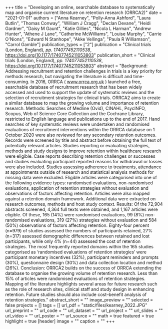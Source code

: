 +++
title = "Developing an online, searchable database to systematically map and organise current literature on retention research (ORRCA2)"
date = "2021-01-01"
authors = ["Anna Kearney", "Polly-Anna Ashford", "Laura Butlin", "Thomas Conway", "William J Cragg", "Declan Devane", "Heidi Gardner", "Daisy M Gaunt", "Katie Gillies", "Nicola L Harman", "Andrew Hunter", "Athene J Lane", "Catherine McWilliams", "Louise Murphy", "Carrie O'Nions", "Edward N Stanhope", "Akke Vellinga", "Paula R Williamson", "Carrol Gamble"]
publication_types = ["2"]
publication = "Clinical trials (London, England), _pp. 174077452110538_, https://doi.org/10.1177/17407745211053803"
publication_short = "Clinical trials (London, England), _pp. 174077452110538_, https://doi.org/10.1177/17407745211053803"
abstract = "Background: Addressing recruitment and retention challenges in trials is a key priority for methods research, but navigating the literature is difficult and time-consuming. In 2016, ORRCA ( www.orrca.org.uk ) launched a free, searchable database of recruitment research that has been widely accessed and used to support the update of systematic reviews and the selection of recruitment strategies for clinical trials. ORRCA2 aims to create a similar database to map the growing volume and importance of retention research. Methods: Searches of Medline (Ovid), CINAHL, PsycINFO, Scopus, Web of Science Core Collection and the Cochrane Library, restricted to English language and publications up to the end of 2017. Hand searches of key systematic reviews were undertaken and randomised evaluations of recruitment interventions within the ORRCA database on 1 October 2020 were also reviewed for any secondary retention outcomes. Records were screened by title and abstract before obtaining the full text of potentially relevant articles. Studies reporting or evaluating strategies, methods and study designs to improve retention within healthcare research were eligible. Case reports describing retention challenges or successes and studies evaluating participant reported reasons for withdrawal or losses were also included. Studies assessing adherence to treatments, attendance at appointments outside of research and statistical analysis methods for missing data were excluded. Eligible articles were categorised into one of the following evidence types: randomised evaluations, non-randomised evaluations, application of retention strategies without evaluation and observations of factors affecting retention. Articles were also mapped against a retention domain framework. Additional data were extracted on research outcomes, methods and host study context. Results: Of the 72,904 abstracts screened, 4,364 full texts were obtained, and 1,167 articles were eligible. Of these, 165 (14%) were randomised evaluations, 99 (8%) non-randomised evaluations, 319 (27%) strategies without evaluation and 584 (50%) observations of factors affecting retention. Eighty-four percent (n=979) of studies assessed the numbers of participants retained, 27% (n=317) assessed demographic differences between retained and lost participants, while only 4% (n=44) assessed the cost of retention strategies. The most frequently reported domains within the 165 studies categorised as ‘randomised evaluations of retention strategies’ were participant monetary incentives (32%), participant reminders and prompts (30%), questionnaire design (30%) and data collection location and method (26%). Conclusion: ORRCA2 builds on the success of ORRCA extending the database to organise the growing volume of retention research. Less than 15% of articles were randomised evaluations of retention strategies. Mapping of the literature highlights several areas for future research such as the role of research sites, clinical staff and study design in enhancing retention. Future studies should also include cost–benefit analysis of retention strategies."
abstract_short = ""
image_preview = ""
selected = false
projects = []
tags = []
url_pdf = "static/files/kearney_2022.JPG"
url_preprint = ""
url_code = ""
url_dataset = ""
url_project = ""
url_slides = ""
url_video = ""
url_poster = ""
url_source = ""
math = true
featured = true
highlight = true
[header]
image = ""
caption = ""
+++
